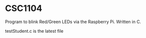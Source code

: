 # CSC1104
Program to blink Red/Green LEDs via the Raspberry Pi. Written in C.

testStudent.c is the latest file
